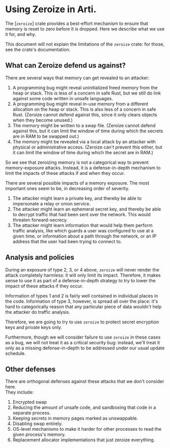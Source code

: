 #  Using Zeroize in Arti.

The [`zeroize`] crate provides a best-effort mechanism to ensure that memory is
reset to zero before it is dropped.  Here we describe what we use it for, and
why.

This document will not explain the limitations of the `zeroize` crate: for those,
see the crate's documentation.

## What can Zeroize defend us against?

There are several ways that memory can get revealed to an attacker:

1. A programming bug might reveal uninitialized freed memory from the heap or
   stack.  This is less of a concern in safe Rust, but we still do link against
   some code written in unsafe languages.
2. A programming bug might reveal in-use memory from a different allocation on
   the heap or stack. This is also less of a concern in safe Rust.  (Zeroize
   cannot defend against this, since it only clears objects when they become
   unused.)
3. The memory might be written to a swap file.  (Zeroize cannot defend against
   this, but it can limit the window of time during which the secrets are in RAM
   to be swapped out.)
4. The memory might be revealed via a local attack by an attacker with physical
   or administrative access. (Zeroize can't prevent this either, but it can
   limit the window of time during which the secret are in RAM.)

So we see that zeroizing memory is not a categorical way to prevent
memory-exposure attacks. Instead, it is a defense-in-depth mechanism to limit
the impacts of these attacks if and when they occur.

There are several possible impacts of a memory exposure.  The most important
ones seem to be, in decreasing order of severity.

1. The attacker might learn a private key, and thereby be able to impersonate a
   relay or onion service.
2. The attacker might learn an ephemeral secret key, and thereby be able to
   decrypt traffic that had been sent over the network.  This would threaten
   forward-secrecy.
3. The attacker might learn information that would help them perform traffic
   analysis, like which guards a user was configured to use at a given time, or
   information about a path through the network, or an IP address that the user
   had been trying to connect to.

## Analysis and policies

During an exposure of type 2, 3, or 4 above, `zeroize` will never render the
attack completely harmless: it will only limit its impact.  Therefore, it
makes sense to use it as part of a defense-in-depth strategy to try to lower
the impact of these attacks if they occur.

Information of types 1 and 2 is fairly well contained in individual places in
the code. Information of type 3, however, is spread all over the place: it's
hard to categorically reason that any particular piece of data _wouldn't_ help
the attacker do traffic analysis.

Therefore, we are going to try to use `zeroize` to protect secret encryption
keys and private keys only.

Furthermore, though we will consider failure to use `zeroize` in these cases as
a bug, we will not treat it as a critical security bug: instead, we'll treat it
only as a missing defense-in-depth to be addressed under our usual update
schedule.

## Other defenses

There are orthogonal defenses against these attacks that we don't consider here.  
They include:

1. Encrypted swap
2. Reducing the amount of unsafe code, and sandboxing that code in a separate process.
3. Keeping secrets in memory pages marked as unswappable.
4. Disabling swap entirely.
5. OS-level mechanisms to make it harder for other processes to read the given
   process's memory.
6. Replacement allocator implementations that just zeroize everything.
